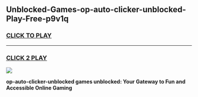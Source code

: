 
## Unblocked-Games-op-auto-clicker-unblocked-Play-Free-p9v1q
<h3>
<a href="https://premium76.site?title=op-auto-clicker-unblocked&ref=23A">CLICK TO PLAY</a></h3>
<hr>

<h3>
<a href="https://premium76.site?title=op-auto-clicker-unblocked&ref=23A">CLICK 2 PLAY</a>
  
</h3>

<a href="https://premium76.site?title=op-auto-clicker-unblocked&ref=23A"><img src="https://clearcache.store/games.png"></a>


**op-auto-clicker-unblocked games unblocked: Your Gateway to Fun and Accessible Online Gaming**
